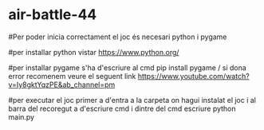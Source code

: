 # air-battle-44

#Per poder inicia correctament el joc és necesari python i pygame

#per installar python vistar https://www.python.org/

#per installar pygame s'ha d'escriure al cmd pip install pygame / si dona error recomenem veure el seguent link https://www.youtube.com/watch?v=Iy8gktYqzPE&ab_channel=pm

#per executar el joc primer a d'entra a la carpeta on hagui instalat el joc i al barra del recoregut a d'escriure cmd i dintre del cmd escriure python main.py  

